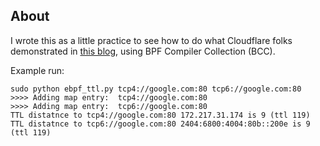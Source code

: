 About
-----

I wrote this as a little practice to see how to do what Cloudflare folks demonstrated in [this blog](https://blog.cloudflare.com/epbf_sockets_hop_distance/), using BPF Compiler Collection (BCC).

Example run:

    sudo python ebpf_ttl.py tcp4://google.com:80 tcp6://google.com:80
    >>>> Adding map entry:  tcp4://google.com:80
    >>>> Adding map entry:  tcp6://google.com:80
    TTL distatnce to tcp4://google.com:80 172.217.31.174 is 9 (ttl 119)
    TTL distatnce to tcp6://google.com:80 2404:6800:4004:80b::200e is 9 (ttl 119)
